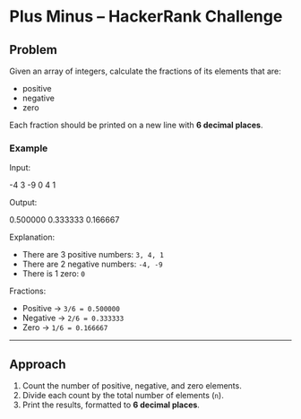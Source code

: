 # Plus Minus – HackerRank Challenge

## Problem
Given an array of integers, calculate the fractions of its elements that are:
- positive
- negative
- zero

Each fraction should be printed on a new line with **6 decimal places**.

### Example
Input:

-4 3 -9 0 4 1

Output:

0.500000
0.333333
0.166667

Explanation:

- There are 3 positive numbers: `3, 4, 1`
- There are 2 negative numbers: `-4, -9`
- There is 1 zero: `0`

Fractions:
- Positive → `3/6 = 0.500000`
- Negative → `2/6 = 0.333333`
- Zero → `1/6 = 0.166667`

---

## Approach
1. Count the number of positive, negative, and zero elements.
2. Divide each count by the total number of elements (`n`).
3. Print the results, formatted to **6 decimal places**.
